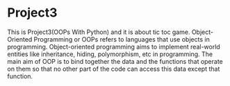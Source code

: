 # Project3
This is Project3(OOPs With Python) and it is about tic toc game.
 Object-Oriented Programming or OOPs refers to languages that use objects in programming. Object-oriented programming aims to implement real-world entities like inheritance, hiding, polymorphism, etc in programming. 
 The main aim of OOP is to bind together the data and the functions that operate on them so that no other part of the code can access this data except that function.

